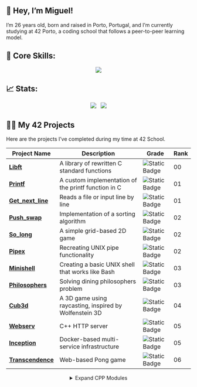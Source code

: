## 👋 Hey, I’m Miguel!
I’m 26 years old, born and raised in Porto, Portugal, and I’m currently studying at 42 Porto, a coding school that follows a peer-to-peer learning model.

## 🚀 Core Skills:
<p align="center">
  <a href="https://skillicons.dev">
    <img src="https://skillicons.dev/icons?i=git,c,cpp,js,html,css,tailwind,react,mongodb,linux,bash,docker" />
  
  </a>
</p>


## 📈 Stats:
<p align="center">
  <img src="https://github-readme-streak-stats.herokuapp.com/?user=m3irel3s&theme=github_dark&hide_border=true&border_radius=10"/>&nbsp;&nbsp;
  <img src="https://github-readme-stats.vercel.app/api/top-langs/?username=m3irel3s&theme=github_dark&hide_border=true&border_radius=10&layout=compact"/>
</p>


## 👨‍💻 My 42 Projects

Here are the projects I’ve completed during my time at 42 School.
<div align="center">

| **Project Name**                                             | **Description**                                      | **Grade**                                                                 | **Rank** |
|--------------------------------------------------------------|------------------------------------------------------|---------------------------------------------------------------------------|----------|
| **[Libft](https://github.com/m3irel3s/42_Libft)**                | A library of rewritten C standard functions         | ![Static Badge](https://img.shields.io/badge/125%2F100-%2328a745?style=flat) | 00 |
| **[Printf](https://github.com/m3irel3s/42_Ft_Printf)**           | A custom implementation of the printf function in C | ![Static Badge](https://img.shields.io/badge/100%2F100-%2328a745?style=flat) | 01 |
| **[Get_next_line](https://github.com/m3irel3s/42_Get_next_line)**| Reads a file or input line by line                  | ![Static Badge](https://img.shields.io/badge/125%2F100-%2328a745?style=flat) | 01 |
| **[Push_swap](https://github.com/m3irel3s/42_Push_swap)**        | Implementation of a sorting algorithm               | ![Static Badge](https://img.shields.io/badge/96%2F100-%2328a745?style=flat)  | 02 |
| **[So_long](https://github.com/m3irel3s/42_So_long)**            | A simple grid-based 2D game                         | ![Static Badge](https://img.shields.io/badge/125%2F100-%2328a745?style=flat) | 02 |
| **[Pipex](https://github.com/m3irel3s/42_Pipex)**                | Recreating UNIX pipe functionality                  | ![Static Badge](https://img.shields.io/badge/100%2F100-%2328a745?style=flat) | 02 |
| **[Minishell](https://github.com/m3irel3s/42_Minishell)**        | Creating a basic UNIX shell that works like Bash    | ![Static Badge](https://img.shields.io/badge/99%2F100-%2328a745?style=flat)  | 03 |
| **[Philosophers](https://github.com/m3irel3s/42_Philosophers)**  | Solving dining philosophers problem                 | ![Static Badge](https://img.shields.io/badge/100%2F100-%2328a745?style=flat) | 03 |
| **[Cub3d](https://github.com/m3irel3s/42_Cub3d)**                | A 3D game using raycasting, inspired by Wolfenstein 3D | ![Static Badge](https://img.shields.io/badge/125%2F100-%2328a745?style=flat) | 04 |
| **[Webserv](https://github.com/m3irel3s/42_Webserv)**            | C++ HTTP server                                     | ![Static Badge](https://img.shields.io/badge/100%2F100-%2328a745?style=flat) | 05 |
| **[Inception](https://github.com/m3irel3s/42_Inception)**        | Docker-based multi-service infrastructure           | ![Static Badge](https://img.shields.io/badge/IN%20PROGRESS-yellow) | 05 |
| **[Transcendence](https://github.com/m3irel3s/StarCendence)**    | Web-based Pong game                                 | ![Static Badge](https://img.shields.io/badge/IN%20PROGRESS-yellow) | 06 |

<details>
  <br>
<summary>Expand CPP Modules</summary>

| **Project Name** | **Description** | **Grade** | **Rank** |
|------------------|-----------------|-----------|----------|
| **[CPP Module 00](https://github.com/m3irel3s/42_CPP/tree/main/Module_00)** | C++ basics                                                   | ![Static Badge](https://img.shields.io/badge/100%2F100-%2328a745?style=flat) | 04 |
| **[CPP Module 01](https://github.com/m3irel3s/42_CPP/tree/main/Module_01)** | Memory allocation, references                                | ![Static Badge](https://img.shields.io/badge/100%2F100-%2328a745?style=flat) | 04 |
| **[CPP Module 02](https://github.com/m3irel3s/42_CPP/tree/main/Module_02)** | Operator overloading,  Orthodox Canonical class introduction | ![Static Badge](https://img.shields.io/badge/80%2F100-%2328a745?style=flat) | 04 |
| **[CPP Module 03](https://github.com/m3irel3s/42_CPP/tree/main/Module_03)** | Inheritance, abstract classes                                | ![Static Badge](https://img.shields.io/badge/100%2F100-%2328a745?style=flat) | 04 |
| **[CPP Module 04](https://github.com/m3irel3s/42_CPP/tree/main/Module_04)** | Polymorphism, abstract Classes, and Interfaces               | ![Static Badge](https://img.shields.io/badge/80%2F100-%2328a745?style=flat) | 04 |
| **[CPP Module 05](https://github.com/m3irel3s/42_CPP/tree/main/Module_05)** | Exceptions and error handling                                | ![Static Badge](https://img.shields.io/badge/100%2F100-%2328a745?style=flat) | 05 |
| **[CPP Module 06](https://github.com/m3irel3s/42_CPP/tree/main/Module_06)** | Casting (static, dynamic, etc.)                              | ![Static Badge](https://img.shields.io/badge/100%2F100-%2328a745?style=flat) | 05 |
| **[CPP Module 07](https://github.com/m3irel3s/42_CPP/tree/main/Module_07)** | Templates                                                    | ![Static Badge](https://img.shields.io/badge/100%2F100-%2328a745?style=flat) | 05 |
| **[CPP Module 08](https://github.com/m3irel3s/42_CPP/tree/main/Module_08)** | Algorithms and containers                                    | ![Static Badge](https://img.shields.io/badge/100%2F100-%2328a745?style=flat) | 05 |
| **[CPP Module 09](https://github.com/m3irel3s/42_CPP/tree/main/Module_09)** | Algorithms and containers                                    | ![Static Badge](https://img.shields.io/badge/100%2F100-%2328a745?style=flat) | 05 |

</details>

</div>


<!-- ![Static Badge](https://img.shields.io/badge/IN%20PROGRESS-yellow) -->
